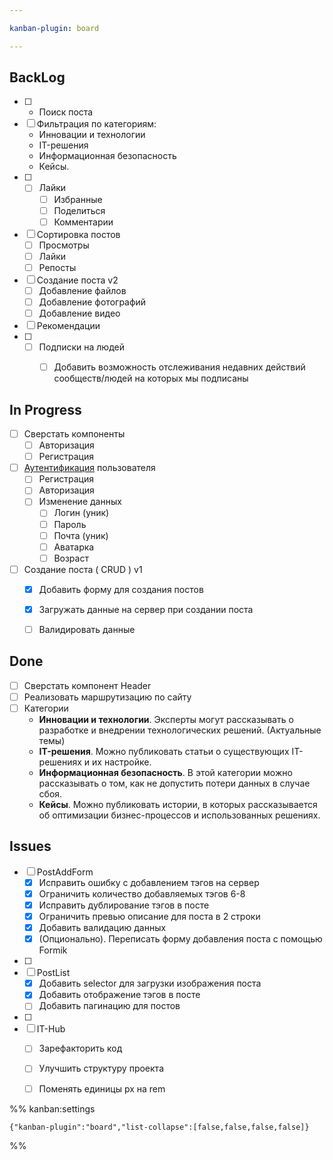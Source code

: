 ```yaml
---

kanban-plugin: board

---
```


## BackLog

- [ ] - Поиск поста
- [ ] Фильтрация по категориям:
	- Инновации и технологии
	- IT-решения
	- Информационная безопасность
	- Кейсы.
- [ ] - [ ] Лайки
	- [ ] Избранные
	- [ ] Поделиться
	- [ ] Комментарии
- [ ] Сортировка постов
	- [ ] Просмотры 
	- [ ] Лайки
	- [ ] Репосты
- [ ] Создание поста v2
	- [ ] Добавление файлов
	- [ ] Добавление фотографий
	- [ ] Добавление видео
- [ ] Рекомендации
- [ ] - [ ] Подписки на людей
	- [ ] Добавить возможность отслеживания недавних действий сообществ/людей на которых мы подписаны


## In Progress

- [ ] Сверстать компоненты
	- [ ] Авторизация
	- [ ] Регистрация
- [ ] [Аутентификация](Authentication) пользователя
	- [ ] Регистрация
	- [ ] Авторизация
	- [ ] Изменение данных
		- [ ] Логин (уник)
		- [ ] Пароль
		- [ ] Почта (уник)
		- [ ] Аватарка
		- [ ] Возраст
- [ ] Создание поста ( CRUD ) v1
	- [x] Добавить форму для создания постов
	- [x] Загружать данные на сервер при создании поста
	- [ ] Валидировать данные


## Done

- [ ] Сверстать компонент Header
- [ ] Реализовать маршрутизацию по сайту
- [ ] Категории
	- **Инновации и технологии**. Эксперты могут рассказывать о разработке и внедрении технологических решений. (Актуальные темы)
	- **IT-решения**. Можно публиковать статьи о существующих IT-решениях и их настройке.
	- **Информационная безопасность**. В этой категории можно рассказывать о том, как не допустить потери данных в случае сбоя.
	- **Кейсы**. Можно публиковать истории, в которых рассказывается об оптимизации бизнес-процессов и использованных решениях.


## Issues

- [ ] PostAddForm
	- [x] Исправить ошибку с добавлением тэгов на сервер
	- [x] Ограничить количество добавляемых тэгов 6-8
	- [x] Исправить дублирование тэгов в посте
	- [x] Ограничить превью описание для поста в 2 строки
	- [x] Добавить валидацию данных
	- [x] (Опционально). Переписать форму добавления поста с помощью Formik
- [ ] 
- [ ] PostList
	- [x] Добавить selector для загрузки изображения поста
	- [x] Добавить отображение тэгов в посте
	- [ ] Добавить пагинацию для постов
- [ ] 
- [ ] IT-Hub
	- [ ] Зарефакторить код
	- [ ] Улучшить структуру проекта
	- [ ] Поменять единицы px на rem




%% kanban:settings
```
{"kanban-plugin":"board","list-collapse":[false,false,false,false]}
```
%%